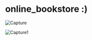 # online_bookstore :)
![Capture](https://user-images.githubusercontent.com/73699926/158331985-3f95aa05-6291-4fa9-8f60-9f857df62c82.JPG)

![Capture1](https://user-images.githubusercontent.com/73699926/158332006-e97923cf-459d-41ad-a4a3-dba7046b022e.JPG)
